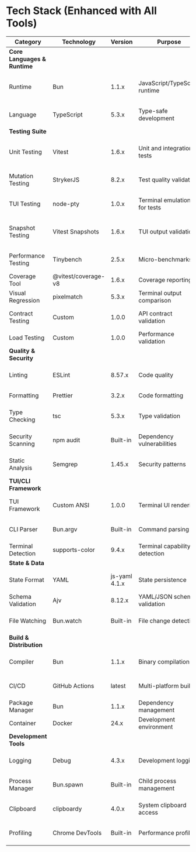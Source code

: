 # Tech Stack (Enhanced with All Tools)

| Category | Technology | Version | Purpose | Rationale |
|----------|------------|---------|---------|-----------|
| **Core Languages & Runtime** |
| Runtime | Bun | 1.1.x | JavaScript/TypeScript runtime | High performance, built-in tooling |
| Language | TypeScript | 5.3.x | Type-safe development | Strong typing across entire stack |
| **Testing Suite** |
| Unit Testing | Vitest | 1.6.x | Unit and integration tests | Bun-compatible, supports StrykerJS |
| Mutation Testing | StrykerJS | 8.2.x | Test quality validation | Ensures tests catch real bugs |
| TUI Testing | node-pty | 1.0.x | Terminal emulation for tests | Simulates real terminal environment |
| Snapshot Testing | Vitest Snapshots | 1.6.x | TUI output validation | Captures and validates terminal output |
| Performance Testing | Tinybench | 2.5.x | Micro-benchmarks | Validates <100ms requirement |
| Coverage Tool | @vitest/coverage-v8 | 1.6.x | Coverage reporting | Integrated with Vitest |
| Visual Regression | pixelmatch | 5.3.x | Terminal output comparison | Catch visual regressions |
| Contract Testing | Custom | 1.0.0 | API contract validation | Ensure package compatibility |
| Load Testing | Custom | 1.0.0 | Performance validation | Ensure scalability |
| **Quality & Security** |
| Linting | ESLint | 8.57.x | Code quality | Enforces consistent patterns |
| Formatting | Prettier | 3.2.x | Code formatting | Automatic formatting |
| Type Checking | tsc | 5.3.x | Type validation | Compile-time type safety |
| Security Scanning | npm audit | Built-in | Dependency vulnerabilities | Catches known vulnerabilities |
| Static Analysis | Semgrep | 1.45.x | Security patterns | Finds security anti-patterns |
| **TUI/CLI Framework** |
| TUI Framework | Custom ANSI | 1.0.0 | Terminal UI rendering | Full control, optimal performance |
| CLI Parser | Bun.argv | Built-in | Command parsing | Native Bun argument parsing |
| Terminal Detection | supports-color | 9.4.x | Terminal capability detection | Graceful degradation |
| **State & Data** |
| State Format | YAML | js-yaml 4.1.x | State persistence | Human-readable, Git-friendly |
| Schema Validation | Ajv | 8.12.x | YAML/JSON schema validation | Ensures state file integrity |
| File Watching | Bun.watch | Built-in | File change detection | Native file system watching |
| **Build & Distribution** |
| Compiler | Bun | 1.1.x | Binary compilation | Single executable output |
| CI/CD | GitHub Actions | latest | Multi-platform builds | Automated testing and releases |
| Package Manager | Bun | 1.1.x | Dependency management | Fast package installation |
| Container | Docker | 24.x | Development environment | Consistent dev setup |
| **Development Tools** |
| Logging | Debug | 4.3.x | Development logging | Lightweight with namespaces |
| Process Manager | Bun.spawn | Built-in | Child process management | Native process spawning |
| Clipboard | clipboardy | 4.0.x | System clipboard access | Cross-platform clipboard |
| Profiling | Chrome DevTools | Built-in | Performance profiling | Deep performance analysis |

